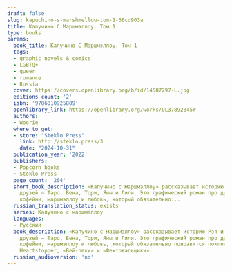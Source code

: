 ```yaml
---
draft: false
slug: kapuchino-s-marshmellou-tom-1-66cd903a
title: Капучино С Маршмэллоу. Том 1
type: books
params:
  book_title: Капучино С Маршмэллоу. Том 1
  tags:
  - graphic novels & comics
  - LGBTQ+
  - queer
  - romance
  - Russia
  cover: https://covers.openlibrary.org/b/id/14587297-L.jpg
  editions count: '2'
  isbn: '9786010925809'
  openlibrary_link: https://openlibrary.org/works/OL37892845W
  authors:
  - Woorie
  where_to_get:
  - store: "Steklo Press"
    link: http://steklo.press/3
    date: "2024-10-31"
  publication_year: '2022'
  publishers:
  - Popcorn books
  - Steklo Press
  page_count: '264'
  short_book_description: «Капучино с маршмэллоу» рассказывает историю Рэя и его лучших
    друзей — Таро, Бена, Тори, Яны и Лили. Это графический роман про дружбу, уютные
    кофейни, маршмэллоу и любовь, который обязательно...
  russian_translation_status: exists
  series: Капучино с маршмэллоу
  languages:
  - Русский
  book_description: «Капучино с маршмэллоу» рассказывает историю Рэя и его лучших
    друзей — Таро, Бена, Тори, Яны и Лили. Это графический роман про дружбу, уютные
    кофейни, маршмэллоу и любовь, который обязательно понравится поклонникам комиксов
    Heartstopper, «Бей-пеки» и «Фехтовальщики».
  russian_audioversion: 'no'
---
```


